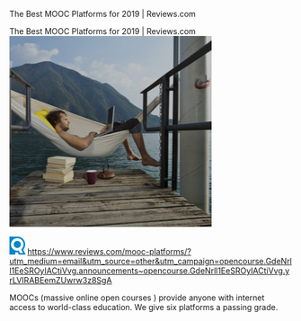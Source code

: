 The Best MOOC Platforms for 2019 | Reviews.com

The Best MOOC Platforms for 2019 | Reviews.com
![](../_resources/b3210b444316010fb463829b7656244f.png)

![](../_resources/a13339d7ecc44fe70c311eadd28b34b1.png)https://www.reviews.com/mooc-platforms/?utm_medium=email&utm_source=other&utm_campaign=opencourse.GdeNrll1EeSROyIACtiVvg.announcements~opencourse.GdeNrll1EeSROyIACtiVvg.yrLVIRABEemZUwrw3z8SgA

MOOCs (massive online open courses ) provide anyone with internet access to world-class education. We give six platforms a passing grade.